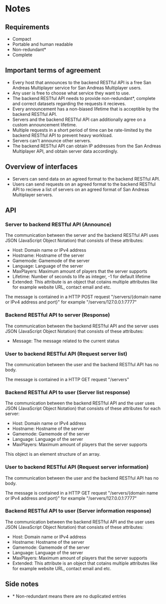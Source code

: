# Notes

## Requirements

- Compact
- Portable and human readable
- Non-redundant*
- Complete


## Important terms of agreement

- Every host that announces to the backend RESTful API is a free San Andreas Multiplayer service for San Andreas Multiplayer users.
- Any user is free to choose what service they want to use.
- The backend RESTful API needs to provide non-redundant*, complete and correct datasets regarding the requests it recieves.
- Every announcement has a non-biased lifetime that is acceptible by the backend RESTful API.
- Servers and the backend RESTful API can additionally agree on a custom announcement lifetime.
- Multiple requests in a short period of time can be rate-limited by the backend RESTful API to prevent heavy workload.
- Servers can't announce other servers.
- The backend RESTful API can obtain IP addresses from the San Andreas Multiplayer API, and obtain server data accordingly.


## Overview of interfaces

- Servers can send data on an agreed format to the backend RESTful API.
- Users can send requests on an agreed format to the backend RESTful API to recieve a list of servers on an agreed format of San Andreas Multiplayer servers.

## API

### Server to backend RESTful API (Announce)

The communication between the server and the backend RESTful API uses JSON (JavaScript Object Notation) that consists of these attributes:

- Host: Domain name or IPv4 address
- Hostname: Hostname of the server
- Gamemode: Gamemode of the server
- Language: Language of the server
- MaxPlayers: Maximum amount of players that the server supports
- Lifetime: Number of seconds to life as integer, -1 for default lifetime
- Extended: This attribute is an object that cotains multiple attributes like for example website URL, contact email and etc.

The message is contained in a HTTP POST request "/servers/{domain name or IPv4 address and port}" for example "/servers/127.0.0.1:7777"


### Backend RESTful API to server (Response)

The communication between the backend RESTful API and the server uses JSON (JavaScript Object Notation) that consists of these attributes:

- Message: The message related to the current status


### User to backend RESTful API (Request server list)

The communication between the user and the backend RESTful API has no body.

The message is contained in a HTTP GET request "/servers"


### Backend RESTful API to user (Server list response)

The communication between the backend RESTful API and the user uses JSON (JavaScript Object Notation) that consists of these attributes for each server:

- Host: Domain name or IPv4 address
- Hostname: Hostname of the server
- Gamemode: Gamemode of the server
- Language: Language of the server
- MaxPlayers: Maximum amount of players that the server supports

This object is an element structure of an array.


### User to backend RESTful API (Request server information)

The communication between the user and the backend RESTful API has no body.

The message is contained in a HTTP GET request "/servers/{domain name or IPv4 address and port}" for example "/servers/127.0.0.1:7777"


### Backend RESTful API to user (Server information response)

The communication between the backend RESTful API and the user uses JSON (JavaScript Object Notation) that consists of these attributes:

- Host: Domain name or IPv4 address
- Hostname: Hostname of the server
- Gamemode: Gamemode of the server
- Language: Language of the server
- MaxPlayers: Maximum amount of players that the server supports
- Extended: This attribute is an object that cotains multiple attributes like for example website URL, contact email and etc.


## Side notes

- \* Non-redundant means there are no duplicated entries
